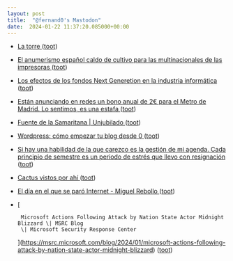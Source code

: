 ```yaml
---
layout: post
title:  "@fernand0's Mastodon"
date:  2024-01-22 11:37:20.085000+00:00
---
```

*  [La torre ](https://www.flickr.com/photos/fernand0/53457114826) ([toot](https://mastodon.social/@fernand0/111799398569375251))
*  [El anumerismo español caldo de cultivo para las multinacionales de las impresoras ](https://changlonet.com/blog/el-anumerismo-espanol-caldo-de-cultivo-para-las-multinacionales-de-las-impresoras) ([toot](https://mastodon.social/@fernand0/111799382566273124))
*  [Los efectos de los fondos Next Generetion en la industria informática ](https://changlonet.com/blog/los-efectos-de-los-fondos-next-generetion-en-la-industria-informatica) ([toot](https://mastodon.social/@fernand0/111799207801033954))
*  [Están anunciando en redes un bono anual de 2€ para el Metro de Madrid. Lo sentimos, es una estafa ](https://www.genbeta.com/actualidad/metro-madrid-advierte-esta-oferta-para-obtener-casi-gratis-bono-transporte-anual-se-trata-estaf) ([toot](https://mastodon.social/@fernand0/111799072525245752))
*  [
Fuente de la Samaritana \| Unjubilado	 ](https://www.unjubilado.info/fuente-de-la-samaritana) ([toot](https://mastodon.social/@fernand0/111798975990828339))
*  [Wordpress: cómo empezar tu blog desde 0 ](https://www.bloglenovo.es/vida-tecnologica/como-se-hace/wordpress-empezar-blog-guia) ([toot](https://mastodon.social/@fernand0/111798874500963217))
*  [Si hay una habilidad de la que carezco es la gestión de mi agenda. Cada principio de semestre es un periodo de estrés que llevo con resignación  ](https://mastodon.social/@fernand0/111798816850871844) ([toot](https://mastodon.social/@fernand0/111798816850871844))
*  [Cactus vistos por ahí ](https://avecesunafoto.wordpress.com/2024/01/21/cactus-vistos-por-ahi) ([toot](https://mastodon.social/@fernand0/111795146388997886))
*  [El día en el que se paró Internet - Miguel Rebollo ](https://www.mrebollo.es/el-dia-en-el-que-se-paro-internet) ([toot](https://mastodon.social/@fernand0/111794451069787030))
*  [
        
        Microsoft Actions Following Attack by Nation State Actor Midnight Blizzard \| MSRC Blog
        \| Microsoft Security Response Center 
        
     ](https://msrc.microsoft.com/blog/2024/01/microsoft-actions-following-attack-by-nation-state-actor-midnight-blizzard) ([toot](https://mastodon.social/@fernand0/111794263569220246))
